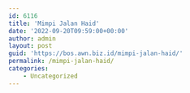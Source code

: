 ```yaml
---
id: 6116
title: 'Mimpi Jalan Haid'
date: '2022-09-20T09:59:00+00:00'
author: admin
layout: post
guid: 'https://bos.awn.biz.id/mimpi-jalan-haid/'
permalink: /mimpi-jalan-haid/
categories:
    - Uncategorized
---
```


